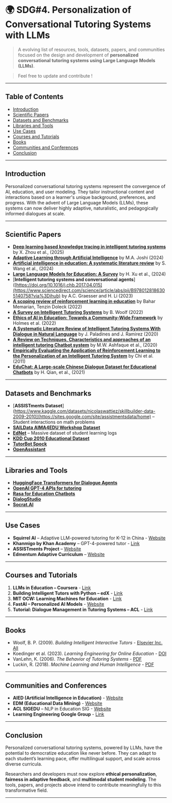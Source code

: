 # 🌍 SDG#4. Personalization of Conversational Tutoring Systems with LLMs

> A evolving list of resources, tools, datasets, papers, and communities focused on the design and development of **personalized conversational tutoring systems using Large Language Models (LLMs)**.  

> Feel free to update and contribute !

---

## Table of Contents

- [Introduction](#introduction)
- [Scientific Papers](#scientific-papers)
- [Datasets and Benchmarks](#datasets-and-benchmarks)
- [Libraries and Tools](#libraries-and-tools)
- [Use Cases](#use-cases)
- [Courses and Tutorials](#courses-and-tutorials)
- [Books](#books)
- [Communities and Conferences](#communities-and-conferences)
- [Conclusion](#conclusion)

---

## Introduction

Personalized conversational tutoring systems represent the convergence of AI, education, and user modeling. They tailor instructional content and interactions based on a learner's unique background, preferences, and progress. With the advent of Large Language Models (LLMs), these systems can now deliver highly adaptive, naturalistic, and pedagogically informed dialogues at scale.

---

## Scientific Papers

- [**Deep learning based knowledge tracing in intelligent tutoring systems**](https://www.nature.com/articles/s41598-025-07422-7?fromPaywallRec=false) by X. Zhou et al., (2025)
- [**Adaptive Learning through Artificial Intelligence**](https://papers.ssrn.com/sol3/papers.cfm?abstract_id=4514887) by M.A. Joshi (2024) 
-  [**Artificial intelligence in education: A systematic literature review**](https://www.sciencedirect.com/science/article/pii/S0957417424010339) by S. Wang et al., (2024)
-  [**Large Language Models for Education: A Survey**](https://arxiv.org/abs/2405.13001) by H. Xu et al., (2024)
-  [**Intelligent tutoring systems and conversational agents**]([https://doi.org/10.1016/j.chb.2017.04.015](https://www.sciencedirect.com/science/article/abs/pii/B9780128186305140758?via%3Dihub) by A.C. Graesser and H. Li (2023)
- [**A scoping review of reinforcement learning in education**](https://www.sciencedirect.com/science/article/pii/S2666557324000168?via%3Dihub) by Bahar Memarian, Tenzin Doleck (2022)
- [**A Survey on Intelligent Tutoring Systems**](https://www.sciencedirect.com/science/article/abs/pii/B9780934613675500058) by B. Woolf (2022)
- [**Ethics of AI in Education: Towards a Community-Wide Framework**](https://link.springer.com/article/10.1007/s40593-021-00239-1) by Holmes et al. (2022)
- [**A Systematic Literature Review of Intelligent Tutoring Systems With Dialogue in Natural Language**](https://ieeexplore.ieee.org/document/9186073) by J. Paladines and J. Ramirez (2020)
- [**A Review on Techniques, Characteristics and approaches of an intelligent tutoring Chatbot system**](https://ieeexplore.ieee.org/document/9299583) by M.W. Ashfaque et al., (2020)
- [**Empirically Evaluating the Application of Reinforcement Learning to the Personalization of an Intelligent Tutoring System**](https://link.springer.com/article/10.1007/s11257-010-9093-1) by Chi et al. (2011)
- [**EduChat: A Large-scale Chinese Dialogue Dataset for Educational Chatbots**](https://arxiv.org/pdf/2009.13284) by H. Qian, et al., (2021)

---

## Datasets and Benchmarks

- [**ASSISTments Dataset**](https://www.kaggle.com/datasets/nicolaswattiez/skillbuilder-data-2009-2010](https://sites.google.com/site/assistmentsdata/home) – Student interactions on math problems
- [**SAILData AIMA4EDU Workshop Dataset**](https://github.com/RyanH98/SAILData)
- [**EdNet**](https://github.com/riiid/ednet) – Massive dataset of student learning logs
- [**KDD Cup 2010 Educational Dataset**](https://pslcdatashop.web.cmu.edu/KDDCup/downloads.jsp)
- [**TutorBot Spock**](https://github.com/luffycodes/Tutorbot-Spock)
- [**OpenAssistant**](https://github.com/LAION-AI/Open-Assistant)

---

## Libraries and Tools

- [**HuggingFace Transformers for Dialogue Agents**](https://huggingface.co/blog/dialog-agents)
- [**OpenAI GPT-4 APIs for tutoring**](https://platform.openai.com/)
- [**Rasa for Education Chatbots**](https://ieeexplore.ieee.org/document/10883243)
- [**DialogStudio**](https://github.com/salesforce/DialogStudio)
- [**Socrat.AI**](https://socrat.ai/)
---

## Use Cases

- **Squirrel AI** – Adaptive LLM-powered tutoring for K-12 in China - [Website](https://squirrelai.com/)
- **Khanmigo by Khan Academy** – GPT-4-powered tutor - [Link](https://www.khanacademy.org/khan-labs)
- **ASSISTments Project** – [Website](https://new.assistments.org/)
- **Edmentum Adaptive Curriculum** – [Website](https://www.edmentum.com/)

---

## Courses and Tutorials

1. **LLMs in Education – Coursera** - [Link](https://www.coursera.org/)
2. **Building Intelligent Tutors with Python – edX** - [Link](https://www.edx.org/)
3. **MIT OCW: Learning Machines for Education** - [Link](https://ocw.mit.edu/)
4. **FastAI – Personalized AI Models** - [Website](https://www.fast.ai/)
5. **Tutorial: Dialogue Management in Tutoring Systems – ACL** - [Link](https://www.aclweb.org/)

---

## Books

- Woolf, B. P. (2009). *Building Intelligent Interactive Tutors* - [Elsevier Inc. All](https://www.sciencedirect.com/book/9780123735942/building-intelligent-interactive-tutors)
- Koedinger et al. (2023). *Learning Engineering for Online Education* - [DOI](https://doi.org/10.37074/jalt.2019.2.2.17)
- VanLehn, K. (2006). *The Behavior of Tutoring Systems* - [PDF](https://cs.uky.edu/~sgware/reading/papers/vanlehn2006behavior.pdf)
- Luckin, R. (2018). *Machine Learning and Human Intelligence* - [PDF]([https://www.routledge.com/](https://discovery.ucl.ac.uk/id/eprint/10178695/1/Machine%20Learning%20and%20Human%20Intelligence.pdf))

---

## Communities and Conferences

- **AIED (Artificial Intelligence in Education)** - [Website](https://iaied.org/)
- **EDM (Educational Data Mining)** - [Website](https://educationaldatamining.org/)
- **ACL SIGEDU** – NLP in Education SIG - [Website](https://sig-edu.org/)
- **Learning Engineering Google Group** - [Link](https://groups.google.com/g/learning-engineering/about)

---

## Conclusion

Personalized conversational tutoring systems, powered by LLMs, have the potential to democratize education like never before. They can adapt to each student’s learning pace, offer multilingual support, and scale across diverse curricula.

Researchers and developers must now explore **ethical personalization**, **fairness in adaptive feedback**, and **multimodal student modeling**. The tools, papers, and projects above intend to contribute meaningfully to this transformative field.

---

